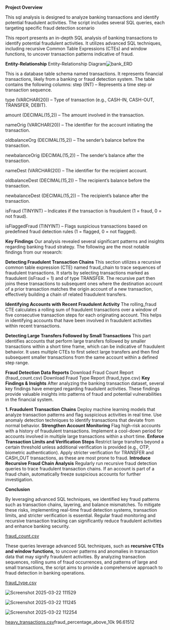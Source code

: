 



**Project Overview**


This sql analysis is designed to analyze banking transactions and identify potential fraudulent activities. The script includes several SQL queries, each targeting specific fraud detection scenario

This report presents an in-depth SQL analysis of banking transactions to identify potential fraudulent activities. It utilizes advanced SQL techniques, including recursive Common Table Expressions (CTEs) and window functions, to uncover transaction patterns indicative of fraud.

**Entity-Relationship**
Entity-Relationship Diagram![bank_ERD](https://github.com/user-attachments/assets/88206a5b-2e8f-4113-b55d-70f15559c4ef)

This is a database table schema named transactions. It represents financial transactions, likely from a banking or fraud detection system. The table contains the following columns:
step (INT) – Represents a time step or transaction sequence.

type (VARCHAR(20)) – Type of transaction (e.g., CASH-IN, CASH-OUT, TRANSFER, DEBIT).

amount (DECIMAL(15,2)) – The amount involved in the transaction.

nameOrig (VARCHAR(20)) – The identifier for the account initiating the transaction.

oldbalanceOrg (DECIMAL(15,2)) – The sender’s balance before the transaction.

newbalanceOrig (DECIMAL(15,2)) – The sender’s balance after the transaction.

nameDest (VARCHAR(20)) – The identifier for the recipient account.

oldbalanceDest (DECIMAL(15,2)) – The recipient’s balance before the transaction.

newbalanceDest (DECIMAL(15,2)) – The recipient’s balance after the transaction.

isFraud (TINYINT) – Indicates if the transaction is fraudulent (1 = fraud, 0 = not fraud).

isFlaggedFraud (TINYINT) – Flags suspicious transactions based on predefined fraud detection rules (1 = flagged, 0 = not flagged).

**Key Findings**
Our analysis revealed several significant patterns and insights regarding banking fraud strategy. The following are the most notable findings from our research:

**Detecting Fraudulent Transaction Chains**
This section utilizes a recursive common table expression (CTE) named fraud_chain to trace sequences of fraudulent transactions. It starts by selecting transactions marked as fraudulent (isFraud = 1) and of type TRANSFER. The recursive part then joins these transactions to subsequent ones where the destination account of a prior transaction matches the origin account of a new transaction, effectively building a chain of related fraudulent transfers.

**Identifying Accounts with Recent Fraudulent Activity**
The rolling_fraud CTE calculates a rolling sum of fraudulent transactions over a window of five consecutive transaction steps for each originating account. This helps in identifying accounts that have been involved in fraudulent activities within recent transactions.

**Detecting Large Transfers Followed by Small Transactions**
This part identifies accounts that perform large transfers followed by smaller transactions within a short time frame, which can be indicative of fraudulent behavior. It uses multiple CTEs to first select large transfers and then find subsequent smaller transactions from the same account within a defined step range.

**Fraud Detection Data Reports**
Download Fraud Count Report (fraud_count.csv)
Download Fraud Type Report (fraud_type.csv)
**Key Findings & Insights**
After analyzing the banking transaction dataset, several key findings have emerged regarding fraudulent activities. These findings provide valuable insights into patterns of fraud and potential vulnerabilities in the financial system.

**1. Fraudulent Transaction Chains**
Deploy machine learning models that analyze transaction patterns and flag suspicious activities in real time.
Use anomaly detection techniques to identify transactions that deviate from normal behavior.
**Strengthen Account Monitoring**
Flag high-risk accounts with a history of fraudulent transactions.
Implement a cool-down period for accounts involved in multiple large transactions within a short time.
**Enforce Transaction Limits and Verification Steps**
Restrict large transfers beyond a certain threshold unless additional verification is provided (e.g., OTP, biometric authentication).
Apply stricter verification for TRANSFER and CASH_OUT transactions, as these are most prone to fraud.
**Introduce Recursive Fraud Chain Analysis**
Regularly run recursive fraud detection queries to trace fraudulent transaction chains.
If an account is part of a fraud chain, automatically freeze suspicious accounts for further investigation.



**Conclusion**

By leveraging advanced SQL techniques, we identified key fraud patterns such as transaction chains, layering, and balance mismatches. To mitigate these risks, implementing real-time fraud detection systems, transaction limits, and stricter verification is essential. Regular fraud monitoring and recursive transaction tracking can significantly reduce fraudulent activities and enhance banking security.










[fraud_count.csv](https://github.com/user-attachments/files/19401027/fraud_count.csv)

These queries leverage advanced SQL techniques, such as **recursive CTEs and window functions**, to uncover patterns and anomalies in transaction data that may signify fraudulent activities. By analyzing transaction sequences, rolling sums of fraud occurrences, and patterns of large and small transactions, the script aims to provide a comprehensive approach to fraud detection in banking operations.

[fraud_type.csv](https://github.com/user-attachments/files/19401030/fraud_type.csv)




![Screenshot 2025-03-22 111529](https://github.com/user-attachments/assets/8e25652b-d37f-4604-8130-3feca389dbc5)



![Screenshot 2025-03-22 111245](https://github.com/user-attachments/assets/6e9e5888-070b-499b-91b6-12f097646d00)


![Screenshot 2025-03-22 112254](https://github.com/user-attachments/assets/fdadc606-827f-4fbd-878b-e6b32f3a185b)


[heavy_transactions.csv](https://github.com/user-attachments/files/19401034/heavy_transactions.csv)fraud_percentage_above_10k
96.61512

